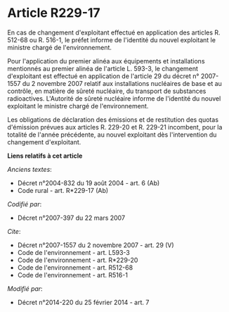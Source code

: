 # Article R229-17

En cas de changement d'exploitant effectué en application des articles R. 512-68 ou R. 516-1, le préfet informe de l'identité
du nouvel exploitant le ministre chargé de l'environnement.

Pour l'application du premier alinéa aux équipements et installations mentionnés au premier alinéa de l'article L. 593-3, le
changement d'exploitant est effectué en application de l'article 29 du décret n° 2007-1557 du 2 novembre 2007 relatif aux
installations nucléaires de base et au contrôle, en matière de sûreté nucléaire, du transport de substances radioactives.
L'Autorité de sûreté nucléaire informe de l'identité du nouvel exploitant le ministre chargé de l'environnement.

Les obligations de déclaration des émissions et de restitution des quotas d'émission prévues aux articles R. 229-20 et R.
229-21 incombent, pour la totalité de l'année précédente, au nouvel exploitant dès l'intervention du changement d'exploitant.

**Liens relatifs à cet article**

_Anciens textes_:

  - Décret n°2004-832 du 19 août 2004 - art. 6 (Ab)
  - Code rural - art. R*229-17 (Ab)

_Codifié par_:

  - Décret n°2007-397 du 22 mars 2007

_Cite_:

  - Décret n°2007-1557 du 2 novembre 2007 - art. 29 (V)
  - Code de l'environnement - art. L593-3
  - Code de l'environnement - art. R*229-20
  - Code de l'environnement - art. R512-68
  - Code de l'environnement - art. R516-1

_Modifié par_:

  - Décret n°2014-220 du 25 février 2014 - art. 7

